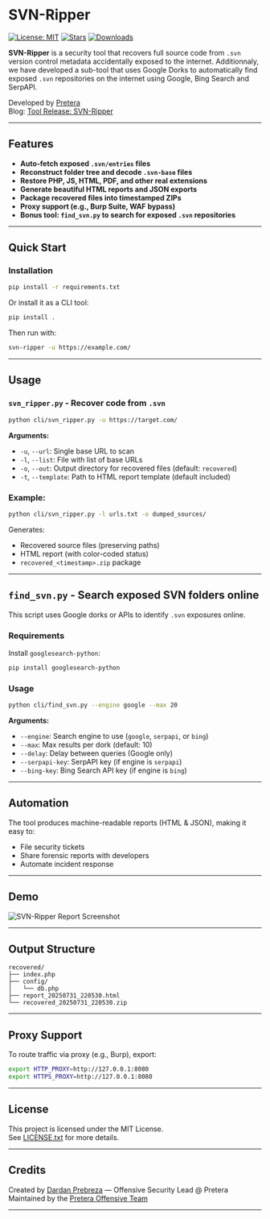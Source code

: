 # SVN-Ripper

[![License: MIT](https://img.shields.io/badge/License-MIT-yellow.svg)](LICENSE.txt)
[![Stars](https://img.shields.io/github/stars/pretera/SVN-Ripper?style=social)](https://github.com/pretera/SVN-Ripper/stargazers)
[![Downloads](https://img.shields.io/github/downloads/pretera/SVN-Ripper/total)](https://github.com/pretera/SVN-Ripper/releases)

**SVN-Ripper** is a security tool that recovers full source code from `.svn` version control metadata accidentally exposed to the internet. Additionnaly, we have developed a sub-tool that uses Google Dorks to automatically find exposed `.svn` repositories on the internet using Google, Bing Search and SerpAPI.

Developed by [Pretera](https://pretera.com)  
Blog: [Tool Release: SVN-Ripper](https://pretera.com/blogs/svn-ripper)

---

## Features

- **Auto-fetch exposed `.svn/entries` files**
- **Reconstruct folder tree and decode `.svn-base` files**
- **Restore PHP, JS, HTML, PDF, and other real extensions**
- **Generate beautiful HTML reports and JSON exports**
- **Package recovered files into timestamped ZIPs**
- **Proxy support (e.g., Burp Suite, WAF bypass)**
- **Bonus tool: `find_svn.py` to search for exposed `.svn` repositories**

---

## Quick Start

### Installation

```bash
pip install -r requirements.txt
```

Or install it as a CLI tool:

```bash
pip install .
```

Then run with:

```bash
svn-ripper -u https://example.com/
```

---

## Usage

### `svn_ripper.py` - Recover code from `.svn`

```bash
python cli/svn_ripper.py -u https://target.com/
```

**Arguments:**

- `-u`, `--url`: Single base URL to scan
- `-l`, `--list`: File with list of base URLs
- `-o`, `--out`: Output directory for recovered files (default: `recovered`)
- `-t`, `--template`: Path to HTML report template (default included)

### Example:

```bash
python cli/svn_ripper.py -l urls.txt -o dumped_sources/
```

Generates:
- Recovered source files (preserving paths)
- HTML report (with color-coded status)
- `recovered_<timestamp>.zip` package

---

## `find_svn.py` - Search exposed SVN folders online

This script uses Google dorks or APIs to identify `.svn` exposures online.

### Requirements

Install `googlesearch-python`:

```bash
pip install googlesearch-python
```

### Usage

```bash
python cli/find_svn.py --engine google --max 20
```

**Arguments:**

- `--engine`: Search engine to use (`google`, `serpapi`, or `bing`)
- `--max`: Max results per dork (default: 10)
- `--delay`: Delay between queries (Google only)
- `--serpapi-key`: SerpAPI key (if engine is `serpapi`)
- `--bing-key`: Bing Search API key (if engine is `bing`)

---

## Automation

The tool produces machine-readable reports (HTML & JSON), making it easy to:

- File security tickets
- Share forensic reports with developers
- Automate incident response

---

## Demo

![SVN-Ripper Report Screenshot](/assets/svn-ripper-demo.gif)

---

## Output Structure

```
recovered/
├── index.php
├── config/
│   └── db.php
├── report_20250731_220530.html
└── recovered_20250731_220530.zip
```

---

## Proxy Support

To route traffic via proxy (e.g., Burp), export:

```bash
export HTTP_PROXY=http://127.0.0.1:8080
export HTTPS_PROXY=http://127.0.0.1:8080
```

---

## License

This project is licensed under the MIT License.  
See [LICENSE.txt](LICENSE.txt) for more details.

---

## Credits

Created by [Dardan Prebreza](https://www.pretera.com) — Offensive Security Lead @ Pretera  
Maintained by the [Pretera Offensive Team](https://www.pretera.com)

---
